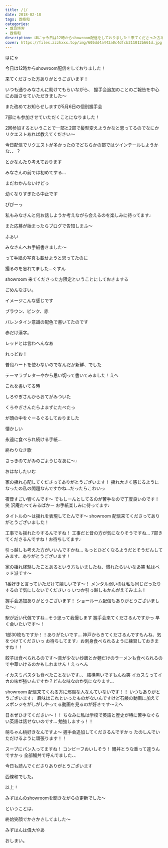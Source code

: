 ```yaml
---
title: /|/
date: 2018-02-18
tags: 西條和
categories: 
- 成员博客
- 西條和
description: ほにゃ今日は12時からshowroom配信をしておりました！来てくださった方ありがとうございます！いつも通りみなさんに助けてもらいながら、...
cover: https://files.zzzhxxx.top/img/605dd4a443a0c4dfcb311012b661d.jpg 
---
```







ほにゃ







今日は12時からshowroom配信をしておりました！







来てくださった方ありがとうございます！












いつも通りみなさんに助けてもらいながら、
握手会追加のことのご報告を中心にお話させていただきました〜






また改めてお知らせしますが5月6日の個別握手会





7部にも参加させていただくことになりました！







2回参加するということで一部と2部で髪型変えようかなと思ってるのでなにかリクエストあれば教えてください〜








今日配信でリクエストが多かったのでどちらかの部ではツインテールしようかな、、？




とかなんたり考えております






みなさんの前では初めてする…






まだわかんないけどっ






幼くなりすぎたら中止です




ぴぴーっ







私もみなさんと何お話しようか考えながら会えるのを楽しみに待ってます♩











また応募が始まったらブログで告知しまふ〜
















ふぁい









みなさんへお手紙書きました〜











って手紙の写真も載せようと思ってたのに




撮るのを忘れてました…ぐすん







showroom 来てくださった方限定ということにしておきまする





ごめんなさい。
















イメージこんな感じです






ブラウン、ピンク、赤








バレンタイン意識の配色で書いてたのです









赤だけ漢字。







レッドとは言わへんなあ





れっどお！









普段ハートを使わないのでなんだか新鮮、でした






テーマラブレターやから思い切って書いてみました！えへ







これを書いてる時








しろやぎさんからおてがみついた





くろやぎさんたらよまずにたべたっ






が頭の中をぐーるぐるしておりました




懐かしい






永遠に食べられ続ける手紙…





終わりなき歌







さっきのてがみのごようじなあに〜♩










おはなしたいむ




家の揺れ心配してくださってありがとうございます！
揺れ大きく感じるようになったの私の問題なんですかね…だったらこわいっ




夜音すごい響くんです〜
でもしーんとしてるのが苦手なので丁度良いのです！笑
沢庵たべてみるぱかー
お手紙楽しみに待ってます♩




タイトルの〜は揺れを表現してたんです〜
showroom 配信来てくださってありがとうございました！




工事でも揺れたりするんですね！
工事だと音の方が気になりそうですね…
7部きてくださるんですね！お待ちしてます♩




引っ越しも考えた方がいいんですかね…
もっとひどくなるようだとそうだんしてみます、ありがとうございます！




家の揺れ経験したことあるという方もいましたね、慣れたらいいなあ笑
私はベッド派です〜




1番好きと言っていただけて嬉しいです〜！
メンタル弱いのは私も同じだったりするので気にしないでくださいっ
いつか引っ越しもかんがえてみまふ！






握手会追加ありがとうございます！
ショールーム配信もありがとうございました〜♩





駅が近い代償ですね…そう思って我慢します
握手会来てくださるんですかっ
早く会いたいです〜！





1部30枚もですか！！ありがたいです…
神戸からきてくださるんですもんね、気をつけてくださいっ
お待ちしてます♩お刺身食べられるように練習しておきますね！！




餃子は食べられるのです〜具が少ない炒飯とか麺だけのラーメンも食べられるので中華いけるのかもしれません！えっへん





イカスミパスタも食べたことないです、、
結構黒いですもんね笑
イカスミってイカの味が強いんですか？どんな味なのか気になります…




showroom 配信来てくれる方に邪魔な人なんていないです！！
いつもありがとうございます♩
趣味はこれといったものがないんですけど石鹸の動画に加えてスポンジをがしがしやってる動画を見るのが好きです〜えへ





日本ぜひきてください〜！！
ちなみに私は学校で英語と歴史が特に苦手なぐらい英語は話せないのです…
勉強しますっ！！




萌ちゃん桃好きなんですよ〜
握手会追加してくださるんですかっ
たのしんでいただけるように頑張ります！！



スープにパン入ってますね！
コンビーフおいしそう！
鰻丼とうな重って違うんですかっ
全部鰻丼で呼んでました、、






今日も読んでくださりありがとうございます





西條和でした。






以上！




みずはんのshowroomを聞きながらの更新でした〜




ということは、





終始笑顔でかきかきしてました〜







みずはんは偉大やあ







おしまい。


